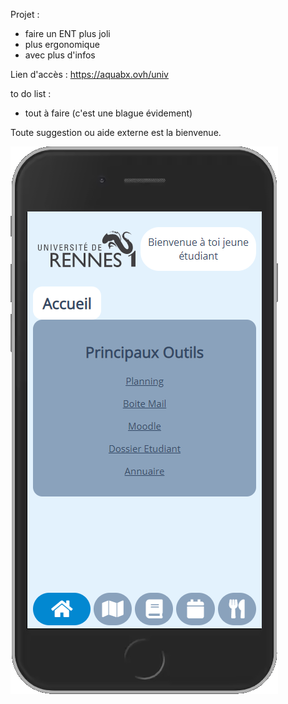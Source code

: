 Projet :
- faire un ENT plus joli
- plus ergonomique
- avec plus d'infos

Lien d'accès : https://aquabx.ovh/univ

to do list :
- tout à faire (c'est une blague évidement)

Toute suggestion ou aide externe est la bienvenue. 

![ScreenShot](screenshot.png)
